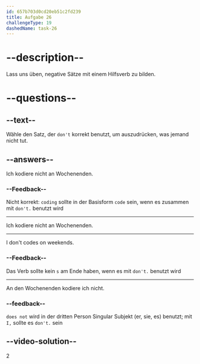 ```yaml
---
id: 657b703d0cd20eb51c2fd239
title: Aufgabe 26
challengeType: 19
dashedName: task-26
---
```


# --description--

Lass uns üben, negative Sätze mit einem Hilfsverb zu bilden.

# --questions--

## --text--

Wähle den Satz, der `don't` korrekt benutzt, um auszudrücken, was jemand nicht tut.

## --answers--

Ich kodiere nicht an Wochenenden.

### --Feedback--

Nicht korrekt: `coding` sollte in der Basisform `code` sein, wenn es zusammen mit `don't.` benutzt wird

---

Ich kodiere nicht an Wochenenden.

---

I don't codes on weekends.

### --Feedback--

Das Verb sollte kein `s` am Ende haben, wenn es mit `don't.` benutzt wird

---

An den Wochenenden kodiere ich nicht.

### --feedback--

`does not` wird in der dritten Person Singular Subjekt (er, sie, es) benutzt; mit `I,` sollte es `don't.` sein

## --video-solution--

2

